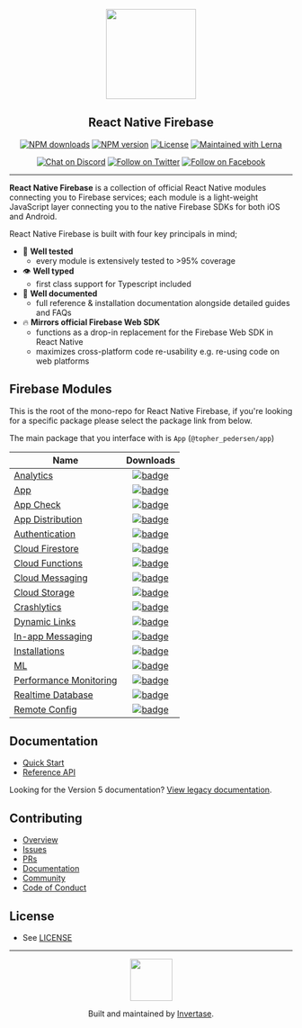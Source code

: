<p align="center">
  <a href="https://rnfirebase.io">
    <img width="160px" src="https://i.imgur.com/JIyBtKW.png"><br/>
  </a>
  <h2 align="center">React Native Firebase</h2>
</p>

<p align="center">
  <a href="https://www.npmjs.com/package/@topher_pedersen/app"><img src="https://img.shields.io/npm/dm/@topher_pedersen/app.svg?style=flat-square" alt="NPM downloads"></a>
  <a href="https://www.npmjs.com/package/@topher_pedersen/app"><img src="https://img.shields.io/npm/v/@topher_pedersen/app.svg?style=flat-square" alt="NPM version"></a>
  <a href="/LICENSE"><img src="https://img.shields.io/npm/l/@topher_pedersen/app.svg?style=flat-square" alt="License"></a>
  <a href="https://lerna.js.org/"><img src="https://img.shields.io/badge/maintained%20with-lerna-cc00ff.svg?style=flat-square" alt="Maintained with Lerna"></a>
</p>

<p align="center">
  <a href="https://invertase.link/discord"><img src="https://img.shields.io/discord/295953187817521152.svg?style=flat-square&colorA=7289da&label=Chat%20on%20Discord" alt="Chat on Discord"></a>
  <a href="https://twitter.com/rnfirebase"><img src="https://img.shields.io/twitter/follow/rnfirebase.svg?style=flat-square&colorA=1da1f2&colorB=&label=Follow%20on%20Twitter" alt="Follow on Twitter"></a>
  <a href="https://www.facebook.com/groups/rnfirebase"><img src="https://img.shields.io/badge/Follow%20on%20Facebook-4172B8?logo=facebook&style=flat-square&logoColor=fff" alt="Follow on Facebook"></a>
</p>

---

**React Native Firebase** is a collection of official React Native modules connecting you to Firebase services; each module is a light-weight JavaScript layer connecting you to the native Firebase SDKs for both iOS and Android.

React Native Firebase is built with four key principals in mind;

- 🧪 **Well tested**
  - every module is extensively tested to >95% coverage
- 👁 **Well typed**
  - first class support for Typescript included
- 📄 **Well documented**
  - full reference & installation documentation alongside detailed guides and FAQs
- 🔥 **Mirrors official Firebase Web SDK**
  - functions as a drop-in replacement for the Firebase Web SDK in React Native
  - maximizes cross-platform code re-usability e.g. re-using code on web platforms

## Firebase Modules

This is the root of the mono-repo for React Native Firebase, if you're looking for a specific package please select the package link from below.

The main package that you interface with is `App` (`@topher_pedersen/app`)

| Name                                                     | Downloads                                                                                                                                                                                       |                                                                                        
| -------------------------------------------------------- | :---------------------------------------------------------------------------------------------------------------------------------------------------------------------------------------------: | 
| [Analytics](/packages/analytics)                         |           [![badge](https://img.shields.io/npm/dm/@topher_pedersen/analytics.svg?style=for-the-badge&logo=npm)](https://www.npmjs.com/package/@topher_pedersen/analytics)           |
| [App](/packages/app)                                     |                 [![badge](https://img.shields.io/npm/dm/@topher_pedersen/app.svg?style=for-the-badge&logo=npm)](https://www.npmjs.com/package/@topher_pedersen/app)                 |
| [App Check](/packages/app-check)                         |               [![badge](https://img.shields.io/npm/dm/@topher_pedersen/app-check.svg?style=for-the-badge&logo=npm)](https://www.npmjs.com/package/@topher_pedersen/app-check)       |
| [App Distribution](/packages/app-distribution)           |  [![badge](https://img.shields.io/npm/dm/@topher_pedersen/app-distribution.svg?style=for-the-badge&logo=npm)](https://www.npmjs.com/package/@topher_pedersen/app-distribution)      |
| [Authentication](/packages/auth)                         |                [![badge](https://img.shields.io/npm/dm/@topher_pedersen/auth.svg?style=for-the-badge&logo=npm)](https://www.npmjs.com/package/@topher_pedersen/auth)                |
| [Cloud Firestore](/packages/firestore)                   |           [![badge](https://img.shields.io/npm/dm/@topher_pedersen/firestore.svg?style=for-the-badge&logo=npm)](https://www.npmjs.com/package/@topher_pedersen/firestore)           |
| [Cloud Functions](/packages/functions)                   |           [![badge](https://img.shields.io/npm/dm/@topher_pedersen/functions.svg?style=for-the-badge&logo=npm)](https://www.npmjs.com/package/@topher_pedersen/functions)           |
| [Cloud Messaging](/packages/messaging)                   |           [![badge](https://img.shields.io/npm/dm/@topher_pedersen/messaging.svg?style=for-the-badge&logo=npm)](https://www.npmjs.com/package/@topher_pedersen/messaging)           |
| [Cloud Storage](/packages/storage)                       |             [![badge](https://img.shields.io/npm/dm/@topher_pedersen/storage.svg?style=for-the-badge&logo=npm)](https://www.npmjs.com/package/@topher_pedersen/storage)             |
| [Crashlytics](/packages/crashlytics)                     |         [![badge](https://img.shields.io/npm/dm/@topher_pedersen/crashlytics.svg?style=for-the-badge&logo=npm)](https://www.npmjs.com/package/@topher_pedersen/crashlytics)         |
| [Dynamic Links](/packages/dynamic-links)                 |       [![badge](https://img.shields.io/npm/dm/@topher_pedersen/dynamic-links.svg?style=for-the-badge&logo=npm)](https://www.npmjs.com/package/@topher_pedersen/dynamic-links)       |
| [In-app Messaging](/packages/in-app-messaging)           |    [![badge](https://img.shields.io/npm/dm/@topher_pedersen/in-app-messaging.svg?style=for-the-badge&logo=npm)](https://www.npmjs.com/package/@topher_pedersen/in-app-messaging)    |
| [Installations](/packages/installations)                 |    [![badge](https://img.shields.io/npm/dm/@topher_pedersen/installations.svg?style=for-the-badge&logo=npm)](https://www.npmjs.com/package/@topher_pedersen/installations)          |
| [ML](/packages/ml)                                       |           [![badge](https://img.shields.io/npm/dm/@topher_pedersen/ml.svg?style=for-the-badge&logo=npm)](https://www.npmjs.com/package/@topher_pedersen/ml)                         |
| [Performance Monitoring](/packages/perf)                 |                [![badge](https://img.shields.io/npm/dm/@topher_pedersen/perf.svg?style=for-the-badge&logo=npm)](https://www.npmjs.com/package/@topher_pedersen/perf)                |
| [Realtime Database](/packages/database)                  |            [![badge](https://img.shields.io/npm/dm/@topher_pedersen/database.svg?style=for-the-badge&logo=npm)](https://www.npmjs.com/package/@topher_pedersen/database)            |
| [Remote Config](/packages/remote-config)                 |       [![badge](https://img.shields.io/npm/dm/@topher_pedersen/remote-config.svg?style=for-the-badge&logo=npm)](https://www.npmjs.com/package/@topher_pedersen/remote-config)       |

## Documentation

- [Quick Start](https://rnfirebase.io/)
- [Reference API](https://rnfirebase.io/reference)

Looking for the Version 5 documentation? [View legacy documentation](https://v5.rnfirebase.io).

## Contributing

- [Overview](https://github.com/invertase/react-native-firebase/blob/main/CONTRIBUTING.md)
- [Issues](https://github.com/invertase/react-native-firebase/issues)
- [PRs](https://github.com/invertase/react-native-firebase/pulls)
- [Documentation](https://rnfirebase.io)
- [Community](https://github.com/invertase/react-native-firebase/blob/main/CONTRIBUTING.md)
- [Code of Conduct](https://github.com/invertase/meta/blob/main/CODE_OF_CONDUCT.md)

## License

- See [LICENSE](/LICENSE)

---

<p align="center">
  <a href="https://invertase.io/?utm_source=readme&utm_medium=footer&utm_campaign=react-native-firebase">
    <img width="75px" src="https://static.invertase.io/assets/invertase/invertase-rounded-avatar.png">
  </a>
  <p align="center">
    Built and maintained by <a href="https://invertase.io/?utm_source=readme&utm_medium=footer&utm_campaign=react-native-firebase">Invertase</a>.
  </p>
</p>
